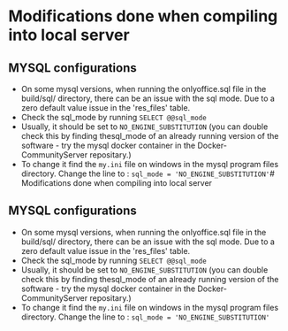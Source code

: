 # Modifications done when compiling into local server

## MYSQL configurations

* On some mysql versions, when running the onlyoffice.sql file in the build/sql/ directory, there can be an issue with the sql mode. Due to a zero default value issue in the 'res_files' table.
* Check the sql_mode by running `SELECT @@sql_mode`
* Usually, it should be set to `NO_ENGINE_SUBSTITUTION` (you can double check this by finding thesql_mode of an already running version of the software - try the mysql docker container in the Docker-CommunityServer repositary.)
* To change it find the `my.ini` file on windows in the mysql program files directory. Change the line to : `sql_mode = 'NO_ENGINE_SUBSTITUTION'`# Modifications done when compiling into local server

## MYSQL configurations

* On some mysql versions, when running the onlyoffice.sql file in the build/sql/ directory, there can be an issue with the sql mode. Due to a zero default value issue in the 'res_files' table.
* Check the sql_mode by running `SELECT @@sql_mode`
* Usually, it should be set to `NO_ENGINE_SUBSTITUTION` (you can double check this by finding thesql_mode of an already running version of the software - try the mysql docker container in the Docker-CommunityServer repositary.)
* To change it find the `my.ini` file on windows in the mysql program files directory. Change the line to : `sql_mode = 'NO_ENGINE_SUBSTITUTION'`